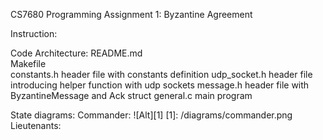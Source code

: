CS7680 Programming Assignment 1:
Byzantine Agreement

Instruction:

Code Architecture:
README.md       
Makefile        
constants.h     header file with constants definition
udp_socket.h    header file introducing helper function with udp sockets
message.h       header file with ByzantineMessage and Ack struct
general.c       main program

State diagrams:
Commander:
![Alt][1]
[1]: /diagrams/commander.png
Lieutenants:


